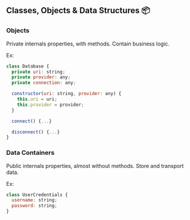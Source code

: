 ## Classes, Objects & Data Structures 📦️

### Objects
Private internals properties, with methods. Contain business logic.

Ex:
```js
class Database {
  private uri: string;
  private provider: any;
  private connection: any;

  constructor(uri: string, provider: any) {
    this.uri = uri;
    this.provider = provider;
  }

  connect() {...}

  disconnect() {...}
}
```

### Data Containers
Public internals properties, almost without methods. Store and transport data.

Ex:
```js
class UserCredentials {
  username: string;
  password: string;
}
```
